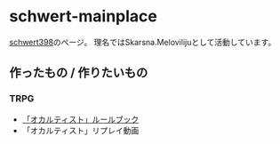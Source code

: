 # schwert-mainplace
[schwert398](https://twitter.com/Schwert398)のページ。
理名ではSkarsna.Melovilijuとして活動しています。

## 作ったもの / 作りたいもの

### TRPG
- [「オカルティスト」ルールブック](occultist_ruletop.md)
- 「オカルティスト」リプレイ動画 
